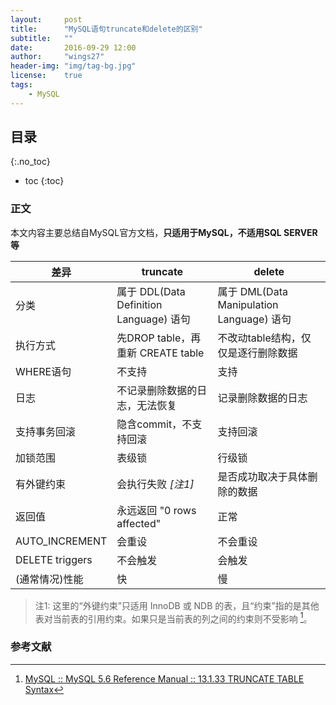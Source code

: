 ```yaml
---
layout:     post
title:      "MySQL语句truncate和delete的区别"
subtitle:   ""
date:		2016-09-29 12:00
author:     "wings27"
header-img: "img/tag-bg.jpg"
license:    true
tags:
    - MySQL
---
```


## 目录
{:.no_toc}

- toc
{:toc}


### 正文

本文内容主要总结自MySQL官方文档，**只适用于MySQL，不适用SQL SERVER等**

|       差异      |                 truncate                |                   delete                  |
|-----------------|-----------------------------------------|-------------------------------------------|
| 分类            | 属于 DDL(Data Definition Language) 语句 | 属于 DML(Data Manipulation Language) 语句 |
| 执行方式        | 先DROP table，再重新 CREATE table       | 不改动table结构，仅仅是逐行删除数据       |
| WHERE语句       | 不支持                                  | 支持                                      |
| 日志            | 不记录删除数据的日志，无法恢复          | 记录删除数据的日志                        |
| 支持事务回滚    | 隐含commit，不支持回滚                  | 支持回滚                                  |
| 加锁范围        | 表级锁                                  | 行级锁                                    |
| 有外键约束      | 会执行失败 *[注1]*                      | 是否成功取决于具体删除的数据              |
| 返回值          | 永远返回 "0 rows affected"              | 正常                                      |
| AUTO_INCREMENT  | 会重设                                  | 不会重设                                  |
| DELETE triggers | 不会触发                                | 会触发                                    |
| (通常情况)性能  | 快                                      | 慢                                        |

> 注1: 这里的“外键约束”只适用 InnoDB 或 NDB 的表，且“约束”指的是其他表对当前表的引用约束。如果只是当前表的列之间的约束则不受影响 [^1]。

### 参考文献

[^1]: [MySQL :: MySQL 5.6 Reference Manual :: 13.1.33 TRUNCATE TABLE Syntax](http://dev.mysql.com/doc/refman/5.6/en/truncate-table.html)
